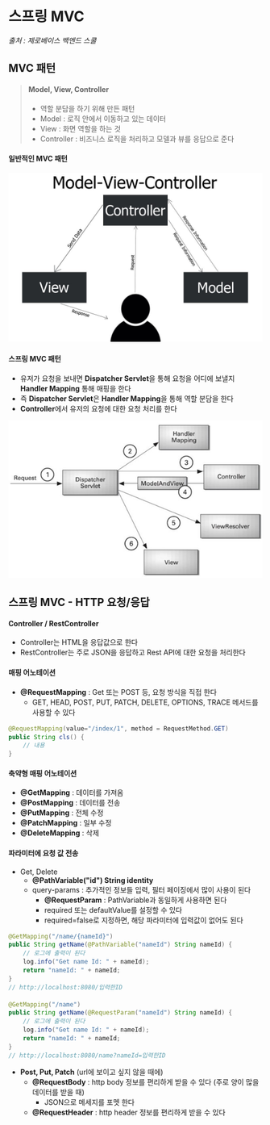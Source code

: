 # 스프링 MVC

*출처 : 제로베이스 백엔드 스쿨*





## MVC 패턴

> #### Model, View, Controller
>
> - 역할 분담을 하기 위해 만든 패턴
> - Model : 로직 안에서 이동하고 있는 데이터
> - View : 화면 역할을 하는 것
> - Controller : 비즈니스 로직을 처리하고 모델과 뷰를 응답으로 준다



#### 일반적인 MVC 패턴



<img src="4_제로베이스_스프링.assets/0_Qf1s2lG86MjX-Zcv.jpg" alt="0_Qf1s2lG86MjX-Zcv" style="zoom:50%;" />







#### 스프링 MVC 패턴

- 유저가 요청을 보내면 **Dispatcher Servlet**을 통해 요청을 어디에 보낼지 **Handler Mapping** 통해 매핑을 한다
- 즉 **Dispatcher Servlet**은 **Handler Mapping**을 통해 역할 분담을 한다
- **Controller**에서 유저의 요청에 대한 요청 처리를 한다 

![flow-of-spring-web-mvc](4_제로베이스_스프링.assets/flow-of-spring-web-mvc.png)







## 스프링 MVC - HTTP 요청/응답



#### Controller / RestController

- Controller는 HTML을 응답값으로 한다
- RestController는 주로 JSON을 응답하고 Rest API에 대한 요청을 처리한다



#### 매핑 어노테이션

- **@RequestMapping** : Get 또는 POST 등, 요청 방식을 직접 한다
  - GET, HEAD, POST, PUT, PATCH, DELETE, OPTIONS, TRACE 메서드를 사용할 수 있다

```java
@RequestMapping(value="/index/1", method = RequestMethod.GET)
public String cls() {
    // 내용
}
```



#### 축약형 매핑 어노테이션

- **@GetMapping** : 데이터를 가져옴
- **@PostMapping** : 데이터를 전송
- **@PutMapping** : 전체 수정
- **@PatchMapping** : 일부 수정
- **@DeleteMapping** : 삭제



#### 파라미터에 요청 값 전송

- Get, Delete
  - **@PathVariable("id") String identity**
  - query-params : 추가적인 정보들 입력, 필터 페이징에서 많이 사용이 된다
    - **@RequestParam** : PathVariable과 동일하게 사용하면 된다
    - required 또는 defaultValue를 설정할 수 있다
    - required=false로 지정하면, 해당 파라미터에 입력값이 없어도 된다

```java
@GetMapping("/name/{nameId}")
public String getName(@PathVariable("nameId") String nameId) {
    // 로그에 출력이 된다
    log.info("Get name Id: " + nameId);
    return "nameId: " + nameId;
}
// http://localhost:8080/입력한ID

@GetMapping("/name")
public String getName(@RequestParam("nameId") String nameId) {
    // 로그에 출력이 된다
    log.info("Get name Id: " + nameId);
    return "nameId: " + nameId;
}
// http://localhost:8080/name?nameId=입력한ID
```



- **Post, Put, Patch** (url에 보이고 싶지 않을 때에)
  - **@RequestBody** : http body 정보를 편리하게 받을 수 있다 (주로 양이 많을 데이터를 받을 때)
    - JSON으로 메세지를 포멧 한다
  - **@RequestHeader** : http header 정보를 편리하게 받을 수 있다

